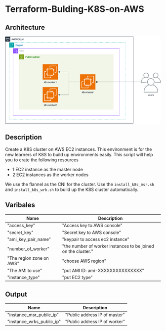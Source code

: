 # Terraform-Bulding-K8S-on-AWS

## Architecture
![k8s.png](/k8s.png)

## Description
Create a K8S cluster on AWS EC2 instances. This environment is for the new learners of K8S to build up environments easily. This script will help you to crate the following resources
- 1 EC2 instance as the master node
- 2 EC2 instances as the worker nodes
  
We use the flannel as the CNI for the cluster. Use the `install_k8s_msr.sh` and `install_k8s_wrk.sh` to build up the K8S cluster automatically.

## Varibales

|Name|Description|
|---|---|
|"access_key"|"Access key to AWS console"|
|"secret_key"|"Secret key to AWS console"|
|"ami_key_pair_name"|"keypair to access ec2 instance"|
|"number_of_worker"|"the number of worker instances to be joined on the cluster."|
|"The region zone on AWS"|"choose AWS region"|
|"The AMI to use"|"put AMI ID: ami-XXXXXXXXXXXXXXX" |
| "instance_type"|"put EC2 type"|

## Output
|Name|Description|
|---|---|
|"instance_msr_public_ip"|"Public address IP of master"|
|"instance_wrks_public_ip"|"Public address IP of worker"|

